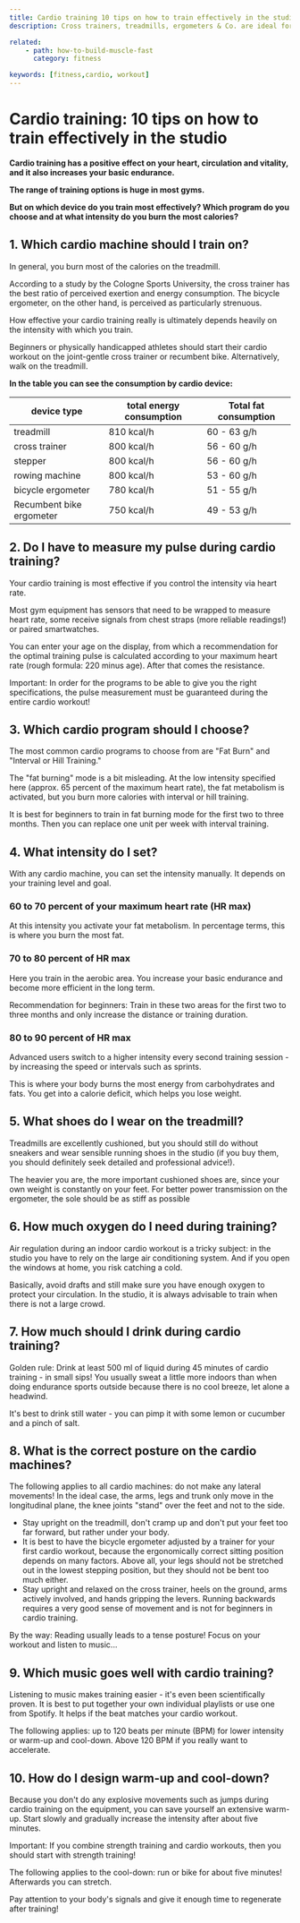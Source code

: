 ```yaml
---
title: Cardio training 10 tips on how to train effectively in the studio
description: Cross trainers, treadmills, ergometers & Co. are ideal for building endurance and reducing fat. Here are the top tips to get the most out of your cardio workout at the gym.

related:
    - path: how-to-build-muscle-fast
      category: fitness

keywords: [fitness,cardio, workout]
---
```


# Cardio training: 10 tips on how to train effectively in the studio

<keywords-vue :keywords="keywords"></keywords-vue>

**Cardio training has a positive effect on your heart, circulation and vitality, and it also increases your basic endurance.**

**The range of training options is huge in most gyms.**

**But on which device do you train most effectively? Which program do you choose and at what intensity do you burn the most calories?**

## 1. Which cardio machine should I train on?

In general, you burn most of the calories on the treadmill.

According to a study by the Cologne Sports University, the cross trainer has the best ratio of perceived exertion and energy consumption. The bicycle ergometer, on the other hand, is perceived as particularly strenuous.

How effective your cardio training really is ultimately depends heavily on the intensity with which you train.

Beginners or physically handicapped athletes should start their cardio workout on the joint-gentle cross trainer or recumbent bike. Alternatively, walk on the treadmill.

**In the table you can see the consumption by cardio device:**

| device type              | total energy consumption | Total fat consumption |
| ------------------------ | ------------------------ | --------------------- |
| treadmill                | 810 kcal/h               | 60 - 63 g/h           |
| cross trainer            | 800 kcal/h               | 56 - 60 g/h           |
| stepper                  | 800 kcal/h               | 56 - 60 g/h           |
| rowing machine           | 800 kcal/h               | 53 - 60 g/h           | 
| bicycle ergometer        | 780 kcal/h               | 51 - 55 g/h           |
| Recumbent bike ergometer | 750 kcal/h               | 49 - 53 g/h           |

## 2. Do I have to measure my pulse during cardio training?

Your cardio training is most effective if you control the intensity via heart rate.

Most gym equipment has sensors that need to be wrapped to measure heart rate, some receive signals from chest straps (more reliable readings!) or paired smartwatches.

You can enter your age on the display, from which a recommendation for the optimal training pulse is calculated according to your maximum heart rate (rough formula: 220 minus age). After that comes the resistance.

Important: In order for the programs to be able to give you the right specifications, the pulse measurement must be guaranteed during the entire cardio workout!

## 3. Which cardio program should I choose?

The most common cardio programs to choose from are "Fat Burn" and "Interval or Hill Training."

The "fat burning" mode is a bit misleading. At the low intensity specified here (approx. 65 percent of the maximum heart rate), the fat metabolism is activated, but you burn more calories with interval or hill training.

It is best for beginners to train in fat burning mode for the first two to three months. Then you can replace one unit per week with interval training.

## 4. What intensity do I set?

With any cardio machine, you can set the intensity manually. It depends on your training level and goal.

### 60 to 70 percent of your maximum heart rate (HR max)

At this intensity you activate your fat metabolism. In percentage terms, this is where you burn the most fat.

### 70 to 80 percent of HR max

Here you train in the aerobic area. You increase your basic endurance and become more efficient in the long term.

Recommendation for beginners: Train in these two areas for the first two to three months and only increase the distance or training duration.

### 80 to 90 percent of HR max

Advanced users switch to a higher intensity every second training session - by increasing the speed or intervals such as sprints.

This is where your body burns the most energy from carbohydrates and fats. You get into a calorie deficit, which helps you lose weight.

## 5. What shoes do I wear on the treadmill?

Treadmills are excellently cushioned, but you should still do without sneakers and wear sensible running shoes in the studio (if you buy them, you should definitely seek detailed and professional advice!).

The heavier you are, the more important cushioned shoes are, since your own weight is constantly on your feet. For better power transmission on the ergometer, the sole should be as stiff as possible

## 6. How much oxygen do I need during training?

Air regulation during an indoor cardio workout is a tricky subject: in the studio you have to rely on the large air conditioning system. And if you open the windows at home, you risk catching a cold.

Basically, avoid drafts and still make sure you have enough oxygen to protect your circulation. In the studio, it is always advisable to train when there is not a large crowd.

## 7. How much should I drink during cardio training?

Golden rule: Drink at least 500 ml of liquid during 45 minutes of cardio training - in small sips! You usually sweat a little more indoors than when doing endurance sports outside because there is no cool breeze, let alone a headwind.

It's best to drink still water - you can pimp it with some lemon or cucumber and a pinch of salt.

## 8. What is the correct posture on the cardio machines?


The following applies to all cardio machines: do not make any lateral movements! In the ideal case, the arms, legs and trunk only move in the longitudinal plane, the knee joints "stand" over the feet and not to the side.

- Stay upright on the treadmill, don't cramp up and don't put your feet too far forward, but rather under your body.
- It is best to have the bicycle ergometer adjusted by a trainer for your first cardio workout, because the ergonomically correct sitting position depends on many factors. Above all, your legs should not be stretched out in the lowest stepping position, but they should not be bent too much either.
- Stay upright and relaxed on the cross trainer, heels on the ground, arms actively involved, and hands gripping the levers. Running backwards requires a very good sense of movement and is not for beginners in cardio training.

By the way: Reading usually leads to a tense posture! Focus on your workout and listen to music...

## 9. Which music goes well with cardio training?

Listening to music makes training easier - it's even been scientifically proven. It is best to put together your own individual playlists or use one from Spotify. It helps if the beat matches your cardio workout.

The following applies: up to 120 beats per minute (BPM) for lower intensity or warm-up and cool-down. Above 120 BPM if you really want to accelerate.

## 10. How do I design warm-up and cool-down?

Because you don't do any explosive movements such as jumps during cardio training on the equipment, you can save yourself an extensive warm-up. Start slowly and gradually increase the intensity after about five minutes.

Important: If you combine strength training and cardio workouts, then you should start with strength training!

The following applies to the cool-down: run or bike for about five minutes! Afterwards you can stretch.

Pay attention to your body's signals and give it enough time to regenerate after training!